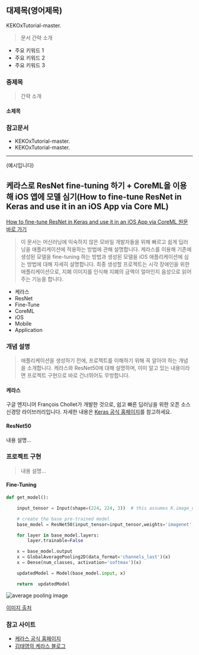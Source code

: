 ## 대제목(영어제목)

KEKOxTutorial-master.
> 문서 간략 소개

* 주요 키워드 1
* 주요 키워드 2
* 주요 키워드 3

### 중제목
> 간략 소개

#### 소제목

### 참고문서
* KEKOxTutorial-master.
* KEKOxTutorial-master.

----
(예시입니다)

## 케라스로 ResNet fine-tuning 하기 + CoreML을 이용해 iOS 앱에 모델 심기(How to fine-tune ResNet in Keras and use it in an iOS App via Core ML)
[How to fine-tune ResNet in Keras and use it in an iOS App via CoreML 원문 바로 가기](https://heartbeat.fritz.ai/how-to-fine-tune-resnet-in-keras-and-use-it-in-an-ios-app-via-core-ml-ee7fd84c1b26)
> 이 문서는 머신러닝에 익숙하지 않은 모바일 개발자들을 위해 빠르고 쉽게 딥러닝을 애플리케이션에 적용하는 방법에 관해 설명합니다. 케라스를 이용해 기존에 생성된 모델을 fine-tuning 하는 방법과 생성된 모델을 iOS 애플리케이션에 심는 방법에 대해 자세히 설명합니다. 최종 생성할 프로젝트는 시각 장애인을 위한 애플리케이션으로, 지폐 이미지를 인식해 지폐의 금액이 얼마인지 음성으로 읽어주는 기능을 합니다.

* 케라스
* ResNet
* Fine-Tune
* CoreML
* iOS
* Mobile
* Application


### 개념 설명
> 애플리케이션을 생성하기 전에, 프로젝트를 이해하기 위해 꼭 알아야 하는 개념을 소개합니다. 케라스와 ResNet50에 대해 설명하며, 이미 알고 있는 내용이라면 프로젝트 구현으로 바로 건너뛰어도 무방합니다.

#### 케라스
구글 엔지니어 François Chollet가 개발한 것으로, 쉽고 빠른 딥러닝을 위한 오픈 소스 신경망 라이브러리입니다. 자세한 내용은 [Keras 공식 홈페이지](https://keras.io)를 참고하세요.

#### ResNet50
내용 설명...


### 프로젝트 구현
> 내용 설명...

#### Fine-Tuning

```python
def get_model():

    input_tensor = Input(shape=(224, 224, 3))  # this assumes K.image_data_format() == 'channels_last'

    # create the base pre-trained model
    base_model = ResNet50(input_tensor=input_tensor,weights='imagenet',include_top=False)

    for layer in base_model.layers:
        layer.trainable=False

    x = base_model.output
    x = GlobalAveragePooling2D(data_format='channels_last')(x)
    x = Dense(num_classes, activation='softmax')(x)

    updatedModel = Model(base_model.input, x)

    return  updatedModel
```

![average pooling image](01_0.png) 

[이미지 출처](https://pythonmachinelearning.pro/introduction-to-convolutional-neural-networks-for-vision-tasks/)

### 참고 사이트
* [케라스 공식 홈페이지](https://keras.io)
* [김태영의 케라스 블로그](https://keras.io)
